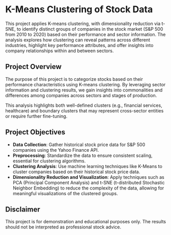 # K-Means Clustering of Stock Data

This project applies K-means clustering, with dimensionality reduction via t-SNE, to identify distinct groups of companies in the stock market (S&P 500 from 2010 to 2020) based on their performance and sector information. The analysis explores how clustering can reveal patterns across different industries, highlight key performance attributes, and offer insights into company relationships within and between sectors.

## Project Overview

The purpose of this project is to categorize stocks based on their performance characteristics using K-means clustering. By leveraging sector information and clustering results, we gain insights into commonalities and differences among companies across sectors and stages of production.

This analysis highlights both well-defined clusters (e.g., financial services, healthcare) and boundary clusters that may represent cross-sector entities or require further fine-tuning.

## Project Objectives

- **Data Collection**: Gather historical stock price data for S&P 500 companies using the Yahoo Finance API.
- **Preprocessing**: Standardize the data to ensure consistent scaling, essential for clustering algorithms.
- **Clustering Analysis**: Use machine learning techniques like K-Means to cluster companies based on their historical stock price data.
- **Dimensionality Reduction and Visualization**: Apply techniques such as PCA (Principal Component Analysis) and t-SNE (t-distributed Stochastic Neighbor Embedding) to reduce the complexity of the data, allowing for meaningful visualizations of the clustered groups.


## Disclaimer

This project is for demonstration and educational purposes only. The results should not be interpreted as professional stock advice.
